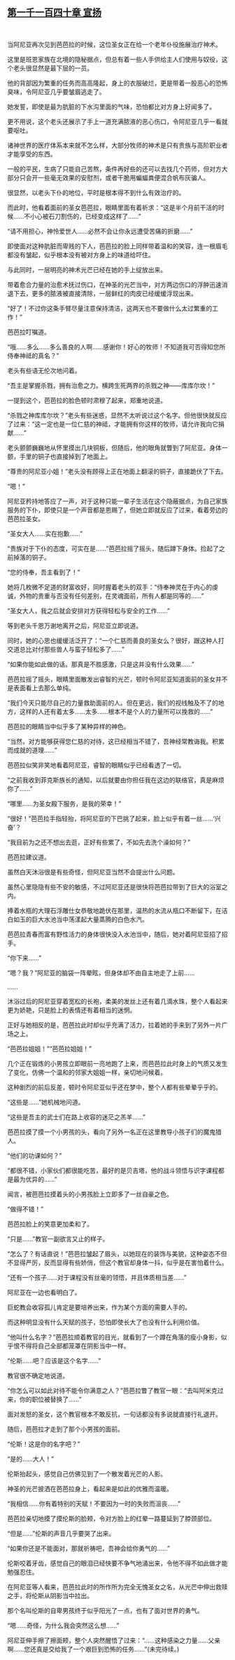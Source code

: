 ## [第一千一百四十章 宣扬](https://www.xxbiquge.com/11_11222/9061577.html)
﻿

  当阿尼亚再次见到芭芭拉的时候，这位圣女正在给一个老年仆役施展治疗神术。

  这里是班恩家族在北境的隐秘据点，但总有着一些人手供给主人们使用与奴役，这个老头很显然是最下层的一员。

  他的背部因为繁重的任务而高高隆起，身上的衣服破烂，更是带着一股恶心的恐怖臭味，令阿尼亚几乎要皱眉逃走了。

  她发誓，即使是最为肮脏的下水沟里面的气味，恐怕都比对方身上好闻多了。

  更不用说，这个老头还展示了手上一道充满脓液的恶心伤口，令阿尼亚几乎一看就要呕吐。

  诸神世界的医疗体系本来就不怎么样，大部分牧师的神术是只有贵族与高阶职业者才能享受的东西。

  一般的平民，生病了只能自己苦熬，条件再好些的还可以去找几个药师，但对方大部分只会开一些毫无效果的安慰剂，或者干脆用蝙蝠粪便混合帆布灰骗人。

  很显然，以老头下仆的地位，平时是根本得不到什么有效治疗的。

  而此时，他看着面前的圣女芭芭拉，眼睛里面有着祈求：“这是半个月前干活的时候……不小心被石刀割伤的，已经变成这样了……”

  “请不用担心，神怜爱世人……必然不会让你永远遭受苦痛的折磨……”

  即使面对这种肮脏而卑贱的下人，芭芭拉的脸上同样带着温和的笑容，连一根眉毛都没有皱起，似乎根本没有被对方身上的味道给吓住。

  与此同时，一层明亮的神术光芒已经在她的手上绽放出来。

  带着愈合力量的治愈术抚过伤口，在神圣的光芒当中，对方两边伤口的浮肿迅速消退下去，更多的脓液被直接清除，一层鲜红的肉皮已经缓缓浮现出来。

  “好了！不过你这条手臂尽量注意保持清洁，这两天也不要做什么太过繁重的工作！”

  芭芭拉叮嘱道。

  “哦……多么……多么善良的人啊……感谢你！好心的牧师！不知道我可否得知您所侍奉神祗的真名？”

  老头有些语无伦次地问着。

  “吾主是掌握杀戮，拥有治愈之力。横跨生死两界的杀戮之神——库库尔坎！”

  一提到这个，芭芭拉的脸色顿时肃穆了起来，郑重地说道。

  “杀戮之神库库尔坎？”老头有些迷惑，显然不太听说过这个名字。但他很快就反应了过来：“这一定也是一位仁慈的神祗，才能拥有你这样的牧师，请允许我向它捐献……”

  老头颤颤巍巍地从怀里摸出几块铜板，但随后，他的眼角就瞥到了阿尼亚。身体一颤，手里的铜子也直接掉到了地面上。

  “尊贵的阿尼亚小姐！”老头没有顾得上正在地面上翻滚的铜子，直接跪伏了下去。

  “嗯！”

  阿尼亚矜持地答应了一声，对于这种只能一辈子生活在这个隐蔽据点，为自己家族服务的下仆，即使只是一个声音都是恩赐了，但她立即就反应了过来，看着旁边的芭芭拉圣女。

  “圣女大人……实在抱歉……”

  “贵族对于下仆的态度，可实在是……”芭芭拉摇了摇头，随后蹲下身体。捡起了之前掉落的铜子。

  “您的侍奉，吾主看到了！”

  她将几枚微不足道的财富收好，同时握着老头的双手：“侍奉神灵在于内心的虔诚，外物的贵重与否没有任何差别，在灵魂面前，所有人都是同等的……”

  “圣女大人，我之后就会安排对方获得轻松与安全的工作……”

  等到老头千恩万谢地离开之后，阿尼亚立即说道。

  同时，她的心思也缓缓活泛开了：“一个仁慈而善良的圣女么？很好，跟这种人打交道总比对付那些兽人与蛮子轻松多了……”

  “如果你能如此做的话。那真是不胜感激，只是这并没有什么效果……”

  芭芭拉摇了摇头，眼睛里面散发出睿智的光芒，顿时令阿尼亚知道面前的圣女并不是表面看上去那么单纯。

  “我们今天只能尽自己的力量救助面前的人。但在更远，我们的视线触及不了的地方，这样的人还有着太多……太多……根本不是个人的力量所可以挽救的……”

  芭芭拉的眼睛当中似乎多了某种异样的神色。

  “当然，对方能够获得您仁慈的对待，这已经相当不错了，吾神经常教诲我。积累而成就的道理……”

  芭芭拉似笑非笑地看着阿尼亚，睿智的眼睛似乎已经看透了一切。

  “之前我收到菲克斯族长的通知，以后就要由你担任我在这边的联络官，真是麻烦你了……”

  “哪里……为圣女殿下服务，是我的荣幸！”

  “很好！”芭芭拉手指轻抬，将阿尼亚的下巴挑了起来，脸上似乎有着一丝……‘兴奋’？

  “我目前为之还不想出去逛，正好有些累了，不如先去洗个澡如何？”

  芭芭拉建议道。

  虽然白天沐浴很是有些奇怪，但阿尼亚当然不会提出什么问题。

  虽然心里隐隐有些不安的敏感，不过阿尼亚还是很快将芭芭拉带到了巨大的浴室之内。

  捧着水瓶的大理石浮雕仕女恭敬地跪伏在那里，温热的水流从瓶口不断留下，在洁白如玉的巨大水池当中荡漾起大量蒸腾的白色水汽。

  芭芭拉青春而富有野性活力的身体很快没入水池当中，随后，她对着阿尼亚招了招手。

  “你下来……”

  “嗯？我？”阿尼亚的脑袋一阵晕眩，但身体却不由自主地走了上前……

  ……

  沐浴过后的阿尼亚穿着宽松的长袍，柔美的发丝上还有着几滴水珠，整个人看起来更为娇艳，只是脸上的表情还有着相当的迷惘。

  正好与她相反的是，芭芭拉此时却似乎充满了活力，拉着她的手来到了另外一片广场之上。

  “芭芭拉姐姐！”“芭芭拉姐姐！”

  几个正在锻炼的小男孩立即眼前一亮地跑了上来，而芭芭拉此时身上的气质又发生了变化，仿佛一个温和的邻家大姐姐一样，亲切地问候着。

  这种剧烈的前后反差，顿时令阿尼亚似乎还在梦中，整个人都有些晕晕乎乎的。

  “这些是……”她机械地问道。

  “这些是吾主的武士们在路上收容的迷茫之羔羊……”

  芭芭拉摸了摸一个小男孩的头，看向了另外一名正在这里教导小孩子们的魔鬼猎人。

  “他们的功课如何？”

  “都很不错，小家伙们都很能吃苦，最好的是贝吉塔，他的战斗领悟与识字课程都是最为优异的……”

  闻言，被芭芭拉摸着头的小男孩脸上立即多了一丝自豪之色。

  “做得不错！”

  芭芭拉脸上的笑意更加柔和了。

  “只是……”教官一副欲言又止的样子。

  “怎么了？有话直说！”芭芭拉皱起了眉头，以她现在的装饰与美貌，这种姿态不但不显得严厉，反而显得有些娇俏，但这个教官却身体一抖，似乎是在害怕着什么。

  “还有一个孩子……对于课程没有丝毫的领悟，并且体质相当差……”

  阿尼亚在一边也看明白了。

  巨蛇教会收容孤儿肯定是要培养出来，作为某个方面的需要人手的。

  而这种明显没有什么天赋的孩子，恐怕即使长大了也没有什么利用价值。

  “他叫什么名字？”芭芭拉顺着教官的目光，就看到了一个蹲在角落的瘦小身影，似乎恨不得将自己全部都笼罩在阴影当中一样。

  “伦斯……吧？应该是这个名字……”

  教官很不确定地说道。

  “你怎么可以如此对待不能令你满意之人？”芭芭拉瞥了教官一眼：“去叫阿米克过来，你的职位被替换了……”

  面对发怒的圣女，这个教官根本不敢反抗，一句话都没有多说就直接行礼退开。

  随后，芭芭拉才走到了那个小男孩的面前。

  “伦斯！这是你的名字吧？”

  “是的……大人！”

  伦斯抬起头，感觉自己仿佛见到了一个散发着光芒的人影。

  神圣的光芒披洒在芭芭拉身上，看起来是如此的优雅而温暖。

  “我相信……你有着特别的天赋！不要因为一时的失败而沮丧……”

  芭芭拉亲切地摸了摸伦斯的脸颊，令对方脸上的红晕一路蔓延到了脖颈部位。

  “但是……”伦斯的声音几乎要哭了出来。

  “如果你还是不能面对，那就祈祷吧，吾神会给你勇气的……”

  伦斯咬着牙齿，感觉自己的眼泪已经快要不争气地涌出来，令他不得不如此做才能勉强忍住。

  在阿尼亚等人看来，芭芭拉此时的所作所为完全无愧圣女之名，从光芒中伸出救赎之手，将伦斯从阴影当中拉出。

  那个名叫伦斯的自卑男孩终于似乎阳光了一点，也有了面对世界的勇气。

  “嗯……奇怪，为什么我会突然这么想……”

  阿尼亚伸手擦了擦面颊，整个人突然醒悟了过来：“……这种感染之力量……父亲啊……您还真是交给我了一个艰巨到恐怖的任务……”(未完待续。)

  
